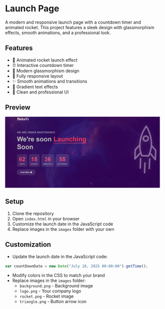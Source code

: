 # Launch Page

A modern and responsive launch page with a countdown timer and animated rocket. This project features a sleek design with glassmorphism effects, smooth animations, and a professional look.

## Features

- 🚀 Animated rocket launch effect
- ⏰ Interactive countdown timer
- 🎨 Modern glassmorphism design
- 📱 Fully responsive layout
- ✨ Smooth animations and transitions
- 🌟 Gradient text effects
- 🎯 Clean and professional UI

## Preview

![Launch Page Preview](images/image.png)

## Setup

1. Clone the repository
2. Open `index.html` in your browser
3. Customize the launch date in the JavaScript code
4. Replace images in the `images` folder with your own

## Customization

- Update the launch date in the JavaScript code:

```javascript
var countDownDate = new Date("July 10, 2025 00:00:00").getTime();
```

- Modify colors in the CSS to match your brand
- Replace images in the `images` folder:
  - `background.png` - Background image
  - `logo.png` - Your company logo
  - `rocket.png` - Rocket image
  - `triangle.png` - Button arrow icon

